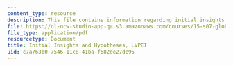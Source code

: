 ```yaml
---
content_type: resource
description: This file contains information regarding initial insights and hypotheses.
file: https://ol-ocw-studio-app-qa.s3.amazonaws.com/courses/15-s07-globalhealth-lab-spring-2013/c7a763b0754611c841baf682de27dc95_MIT15_S07S13_ini_in_hy_lvp.pdf
file_type: application/pdf
resourcetype: Document
title: Initial Insights and Hypotheses, LVPEI
uid: c7a763b0-7546-11c8-41ba-f682de27dc95
---
```

